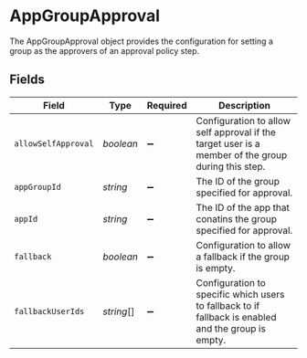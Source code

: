 # AppGroupApproval

 The AppGroupApproval object provides the configuration for setting a group as the approvers of an approval policy step.



## Fields

| Field                                                                                                 | Type                                                                                                  | Required                                                                                              | Description                                                                                           |
| ----------------------------------------------------------------------------------------------------- | ----------------------------------------------------------------------------------------------------- | ----------------------------------------------------------------------------------------------------- | ----------------------------------------------------------------------------------------------------- |
| `allowSelfApproval`                                                                                   | *boolean*                                                                                             | :heavy_minus_sign:                                                                                    |  Configuration to allow self approval if the target user is a member of the group during this step.<br/> |
| `appGroupId`                                                                                          | *string*                                                                                              | :heavy_minus_sign:                                                                                    |  The ID of the group specified for approval.<br/>                                                     |
| `appId`                                                                                               | *string*                                                                                              | :heavy_minus_sign:                                                                                    |  The ID of the app that conatins the group specified for approval.<br/>                               |
| `fallback`                                                                                            | *boolean*                                                                                             | :heavy_minus_sign:                                                                                    |  Configuration to allow a fallback if the group is empty.<br/>                                        |
| `fallbackUserIds`                                                                                     | *string*[]                                                                                            | :heavy_minus_sign:                                                                                    |  Configuration to specific which users to fallback to if fallback is enabled and the group is empty.<br/> |